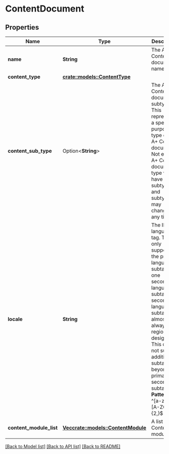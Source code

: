 # ContentDocument

## Properties

Name | Type | Description | Notes
------------ | ------------- | ------------- | -------------
**name** | **String** | The A+ Content document name. | 
**content_type** | [**crate::models::ContentType**](ContentType.md) |  | 
**content_sub_type** | Option<**String**> | The A+ Content document subtype. This represents a special-purpose type of an A+ Content document. Not every A+ Content document type will have a subtype, and subtypes may change at any time. | [optional]
**locale** | **String** | The IETF language tag. This only supports the primary language subtag with one secondary language subtag. The secondary language subtag is almost always a regional designation. This does not support additional subtags beyond the primary and secondary subtags. **Pattern:** ^[a-z]{2,}-[A-Z0-9]{2,}$ | 
**content_module_list** | [**Vec<crate::models::ContentModule>**](ContentModule.md) | A list of A+ Content modules. | 

[[Back to Model list]](../README.md#documentation-for-models) [[Back to API list]](../README.md#documentation-for-api-endpoints) [[Back to README]](../README.md)


